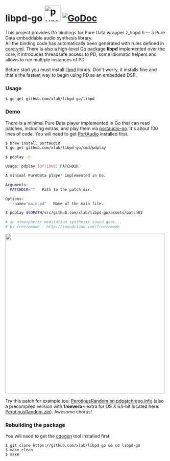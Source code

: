 libpd-go <img alt="puredata-logo" src="http://barangulesen.com/puredata/1.png" width="50px"/> [![GoDoc](https://godoc.org/github.com/xlab/libpd-go/libpd?status.svg)](https://godoc.org/github.com/xlab/libpd-go/libpd)
========

This project provides Go bindings for Pure Data wrapper z_libpd.h — a Pure Data embeddable audio synthesis library.<br />
All the binding code has automatically been generated with rules defined in [core.yml](/core.yml). There is also a high-level 
Go package **libpd** implemented over the core, it introduces threadsafe access to PD, some idiomatic helpers and allows to run multiple instances of PD.

Before start you must install [libpd](https://github.com/libpd/libpd) library. Don't worry, it installs fine and
that's the fastest way to begin using PD as an embedded DSP.

### Usage

```
$ go get github.com/xlab/libpd-go/libpd
```

### Demo

There is a minimal Pure Data player implemented in Go that can read patches, including extras, and play them via [portaudio-go](https://github.com/xlab/portaudio-go). It's about 100 lines of code. You will need to get [PortAudio](http://www.portaudio.com) installed first.

```bash
$ brew install portaudio
$ go get github.com/xlab/libpd-go/cmd/pdplay

$ pdplay -h

Usage: pdplay [OPTIONS] PATCHDIR

A minimal PureData player implemented in Go.

Arguments:
  PATCHDIR=""   Path to the patch dir.

Options:
  --name="main.pd"   Name of the main file.

$ pdplay $GOPATH/src/github.com/xlab/libpd-go/assets/patch01

# an atmospheric meditation synthesis sound goes...
# by freezemode - http://soundcloud.com/freezemode
```

<img src="https://cl.ly/322o0A1W0s10/pdscr.png" width="500"/>

Try this patch for example too: [PerotinusRandom on pdpatchrepo.info](http://pdpatchrepo.info/patches/patch/6) (also a precompiled version with **freeverb~** extra for OS X 64-bit located here: [PerotinusRandom.zip](http://dl.xlab.is/music/pd/PerotinusRandom.zip)). Awesome chorus!

### Rebuilding the package

You will need to get the [cgogen](https://git.io/cgogen) tool installed first.

```
$ git clone https://github.com/xlab/libpd-go && cd libpd-go
$ make clean
$ make
```
